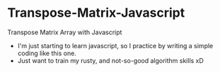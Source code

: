 # Transpose-Matrix-Javascript
Transpose Matrix Array with Javascript

- I'm just starting to learn javascript, so I practice by writing a simple coding like this one.
- Just want to train my rusty, and not-so-good algorithm skills xD
